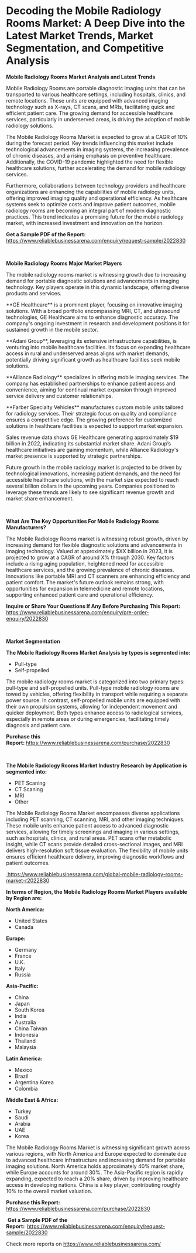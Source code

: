 <p><h1>Decoding the Mobile Radiology Rooms Market: A Deep Dive into the Latest Market Trends, Market Segmentation, and Competitive Analysis</h1></p><p><strong>Mobile Radiology Rooms Market Analysis and Latest Trends</strong></p>
<p><p>Mobile Radiology Rooms are portable diagnostic imaging units that can be transported to various healthcare settings, including hospitals, clinics, and remote locations. These units are equipped with advanced imaging technology such as X-rays, CT scans, and MRIs, facilitating quick and efficient patient care. The growing demand for accessible healthcare services, particularly in underserved areas, is driving the adoption of mobile radiology solutions.</p><p>The Mobile Radiology Rooms Market is expected to grow at a CAGR of 10% during the forecast period. Key trends influencing this market include technological advancements in imaging systems, the increasing prevalence of chronic diseases, and a rising emphasis on preventive healthcare. Additionally, the COVID-19 pandemic highlighted the need for flexible healthcare solutions, further accelerating the demand for mobile radiology services.</p><p>Furthermore, collaborations between technology providers and healthcare organizations are enhancing the capabilities of mobile radiology units, offering improved imaging quality and operational efficiency. As healthcare systems seek to optimize costs and improve patient outcomes, mobile radiology rooms are becoming an integral part of modern diagnostic practices. This trend indicates a promising future for the mobile radiology market, with increased investment and innovation on the horizon.</p></p>
<p><strong>Get a Sample PDF of the Report:&nbsp;</strong> <a href="https://www.reliablebusinessarena.com/enquiry/request-sample/2022830?utm_campaign=2779&utm_medium=2&utm_source=Github&utm_content=ia&utm_term=29032025&utm_id=mobile-radiology-rooms">https://www.reliablebusinessarena.com/enquiry/request-sample/2022830</a></p>
<p>&nbsp;</p>
<p><strong>Mobile Radiology Rooms Major Market Players</strong></p>
<p><p>The mobile radiology rooms market is witnessing growth due to increasing demand for portable diagnostic solutions and advancements in imaging technology. Key players operate in this dynamic landscape, offering diverse products and services.</p><p>**GE Healthcare** is a prominent player, focusing on innovative imaging solutions. With a broad portfolio encompassing MRI, CT, and ultrasound technologies, GE Healthcare aims to enhance diagnostic accuracy. The company's ongoing investment in research and development positions it for sustained growth in the mobile sector.</p><p>**Adani Group**, leveraging its extensive infrastructure capabilities, is venturing into mobile healthcare facilities. Its focus on expanding healthcare access in rural and underserved areas aligns with market demands, potentially driving significant growth as healthcare facilities seek mobile solutions.</p><p>**Alliance Radiology** specializes in offering mobile imaging services. The company has established partnerships to enhance patient access and convenience, aiming for continual market expansion through improved service delivery and customer relationships.</p><p>**Farber Specialty Vehicles** manufactures custom mobile units tailored for radiology services. Their strategic focus on quality and compliance ensures a competitive edge. The growing preference for customized solutions in healthcare facilities is expected to support market expansion.</p><p>Sales revenue data shows GE Healthcare generating approximately $19 billion in 2022, indicating its substantial market share. Adani Group’s healthcare initiatives are gaining momentum, while Alliance Radiology's market presence is supported by strategic partnerships.</p><p>Future growth in the mobile radiology market is projected to be driven by technological innovations, increasing patient demands, and the need for accessible healthcare solutions, with the market size expected to reach several billion dollars in the upcoming years. Companies positioned to leverage these trends are likely to see significant revenue growth and market share enhancement.</p></p>
<p>&nbsp;</p>
<p><strong>What Are The Key Opportunities For Mobile Radiology Rooms Manufacturers?</strong></p>
<p><p>The Mobile Radiology Rooms market is witnessing robust growth, driven by increasing demand for flexible diagnostic solutions and advancements in imaging technology. Valued at approximately $XX billion in 2023, it is projected to grow at a CAGR of around X% through 2030. Key factors include a rising aging population, heightened need for accessible healthcare services, and the growing prevalence of chronic diseases. Innovations like portable MRI and CT scanners are enhancing efficiency and patient comfort. The market's future outlook remains strong, with opportunities for expansion in telemedicine and remote locations, supporting enhanced patient care and operational efficiency.</p></p>
<p><strong>Inquire or Share Your Questions If Any Before Purchasing This Report:</strong> <a href="https://www.reliablebusinessarena.com/enquiry/pre-order-enquiry/2022830?utm_campaign=2779&utm_medium=2&utm_source=Github&utm_content=ia&utm_term=29032025&utm_id=mobile-radiology-rooms">https://www.reliablebusinessarena.com/enquiry/pre-order-enquiry/2022830</a></p>
<p>&nbsp;</p>
<p><strong>Market Segmentation</strong></p>
<p><strong>The Mobile Radiology Rooms Market Analysis by types is segmented into:</strong></p>
<p><ul><li>Pull-type</li><li>Self-propelled</li></ul></p>
<p><p>The mobile radiology rooms market is categorized into two primary types: pull-type and self-propelled units. Pull-type mobile radiology rooms are towed by vehicles, offering flexibility in transport while requiring a separate power source. In contrast, self-propelled mobile units are equipped with their own propulsion systems, allowing for independent movement and quicker deployment. Both types enhance access to radiological services, especially in remote areas or during emergencies, facilitating timely diagnosis and patient care.</p></p>
<p><strong>Purchase this Report:&nbsp;</strong><a href="https://www.reliablebusinessarena.com/purchase/2022830?utm_campaign=2779&utm_medium=2&utm_source=Github&utm_content=ia&utm_term=29032025&utm_id=mobile-radiology-rooms">https://www.reliablebusinessarena.com/purchase/2022830</a></p>
<p>&nbsp;</p>
<p><strong>The Mobile Radiology Rooms Market Industry Research by Application is segmented into:</strong></p>
<p><ul><li>PET Scaning</li><li>CT Scaning</li><li>MRI</li><li>Other</li></ul></p>
<p><p>The Mobile Radiology Rooms Market encompasses diverse applications including PET scanning, CT scanning, MRI, and other imaging techniques. These mobile units enhance patient access to advanced diagnostic services, allowing for timely screenings and imaging in various settings, such as hospitals, clinics, and rural areas. PET scans offer metabolic insight, while CT scans provide detailed cross-sectional images, and MRI delivers high-resolution soft tissue evaluation. The flexibility of mobile units ensures efficient healthcare delivery, improving diagnostic workflows and patient outcomes.</p></p>
<p><a href="https://www.reliablebusinessarena.com/global-mobile-radiology-rooms-market-r2022830?utm_campaign=2779&utm_medium=2&utm_source=Github&utm_content=ia&utm_term=29032025&utm_id=mobile-radiology-rooms">&nbsp;https://www.reliablebusinessarena.com/global-mobile-radiology-rooms-market-r2022830</a></p>
<p><strong>In terms of Region, the Mobile Radiology Rooms Market Players available by Region are:</strong></p>
<p>
    <p> <strong> North America: </strong>
        <ul>
            <li>United States</li>
            <li>Canada</li>
        </ul>
        </p> 
    <p> <strong> Europe: </strong>
        <ul>
            <li>Germany</li>
            <li>France</li>
            <li>U.K.</li>
            <li>Italy</li>
            <li>Russia</li>
        </ul>
        </p> 
    <p> <strong> Asia-Pacific: </strong>
        <ul>
            <li>China</li>
            <li>Japan</li>
            <li>South Korea</li>
            <li>India</li>
            <li>Australia</li>
            <li>China Taiwan</li>
            <li>Indonesia</li>
            <li>Thailand</li>
            <li>Malaysia</li>
        </ul>
        </p> 
    <p> <strong> Latin America: </strong>
        <ul>
            <li>Mexico</li>
            <li>Brazil</li>
            <li>Argentina Korea</li>
            <li>Colombia</li>
        </ul>
        </p> 
    <p> <strong> Middle East & Africa: </strong>
        <ul>
            <li>Turkey</li>
            <li>Saudi</li>
            <li>Arabia</li>
            <li>UAE</li>
            <li>Korea</li>
        </ul>
    </p>
    </p>
<p><p>The Mobile Radiology Rooms Market is witnessing significant growth across various regions, with North America and Europe expected to dominate due to advanced healthcare infrastructure and increasing demand for portable imaging solutions. North America holds approximately 40% market share, while Europe accounts for around 30%. The Asia-Pacific region is rapidly expanding, expected to reach a 20% share, driven by improving healthcare access in developing nations. China is a key player, contributing roughly 10% to the overall market valuation.</p></p>
<p><strong>Purchase this Report: </strong><a href="https://www.reliablebusinessarena.com/purchase/2022830?utm_campaign=2779&utm_medium=2&utm_source=Github&utm_content=ia&utm_term=29032025&utm_id=mobile-radiology-rooms">https://www.reliablebusinessarena.com/purchase/2022830</a></p>
<p>&nbsp;<strong>Get a Sample PDF of the Report:&nbsp;&nbsp;</strong><a href="https://www.reliablebusinessarena.com/enquiry/request-sample/2022830?utm_campaign=2779&utm_medium=2&utm_source=Github&utm_content=ia&utm_term=29032025&utm_id=mobile-radiology-rooms">https://www.reliablebusinessarena.com/enquiry/request-sample/2022830</a></p>
<p><strong></strong></p>
<p>Check more reports on <a href="https://www.reliablebusinessarena.com/?utm_campaign=2779&utm_medium=2&utm_source=Github&utm_content=ia&utm_term=29032025&utm_id=mobile-radiology-rooms">https://www.reliablebusinessarena.com/</a></p>